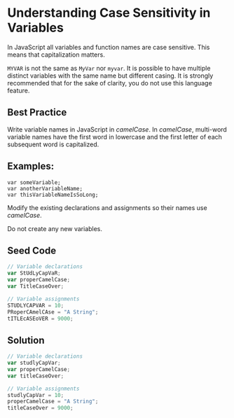 # Understanding Case Sensitivity in Variables

In JavaScript all variables and function names are case sensitive. This means that capitalization matters.

`MYVAR` is not the same as `MyVar` nor `myvar`. It is possible to have multiple distinct variables with the same name but different casing. It is strongly recommended that for the sake of clarity, you do not use this language feature.

## Best Practice

Write variable names in JavaScript in *camelCase*. In *camelCase*, multi-word variable names have the first word in lowercase and the first letter of each subsequent word is capitalized.

## Examples:

```jacascript
var someVariable;
var anotherVariableName;
var thisVariableNameIsSoLong;
```

Modify the existing declarations and assignments so their names use *camelCase*.

Do not create any new variables.

## Seed Code

```javascript
// Variable declarations
var StUdLyCapVaR;
var properCamelCase;
var TitleCaseOver;

// Variable assignments
STUDLYCAPVAR = 10;
PRoperCAmelCAse = "A String";
tITLEcASEoVER = 9000;
```

## Solution

```javascript
// Variable declarations
var studlyCapVar;
var properCamelCase;
var titleCaseOver;

// Variable assignments
studlyCapVar = 10;
properCamelCase = "A String";
titleCaseOver = 9000;
```